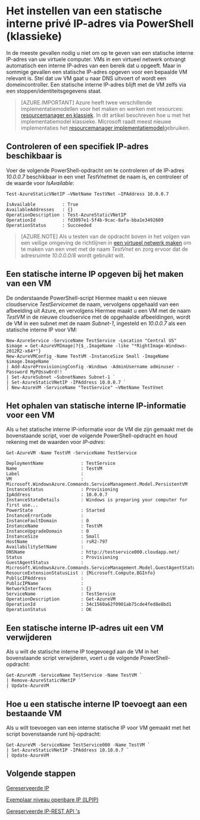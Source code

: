 <properties 
   pageTitle="Het instellen van een statische IP voor interne privé"
   description="Lidmaatschap statische interne IP-adressen (Spanningsdips) en hoe u ze kunt beheren"
   services="virtual-network"
   documentationCenter="na"
   authors="jimdial"
   manager="carmonm"
   editor="tysonn" />
<tags 
   ms.service="virtual-network"
   ms.devlang="na"
   ms.topic="article"
   ms.tgt_pltfrm="na"
   ms.workload="infrastructure-services"
   ms.date="03/22/2016"
   ms.author="jdial" />

# <a name="how-to-set-a-static-internal-private-ip-address-using-powershell-classic"></a>Het instellen van een statische interne privé IP-adres via PowerShell (klassieke)
In de meeste gevallen nodig u niet om op te geven van een statische interne IP-adres van uw virtuele computer. VMs in een virtueel netwerk ontvangt automatisch een interne IP-adres van een bereik dat u opgeeft. Maar in sommige gevallen een statische IP-adres opgeven voor een bepaalde VM relevant is. Stel dat uw VM gaat u naar DNS uitvoert of wordt een domeincontroller. Een statische interne IP-adres blijft met de VM zelfs via een stoppen/identiteitsgegevens staat. 

> [AZURE.IMPORTANT] Azure heeft twee verschillende implementatiemodellen voor het maken en werken met resources: [resourcemanager en klassiek](../resource-manager-deployment-model.md). In dit artikel beschreven hoe u met het implementatiemodel klassieke. Microsoft raadt meest nieuwe implementaties het [resourcemanager implementatiemodel](virtual-networks-static-private-ip-arm-ps.md)gebruiken.

## <a name="how-to-verify-if-a-specific-ip-address-is-available"></a>Controleren of een specifiek IP-adres beschikbaar is
Voer de volgende PowerShell-opdracht om te controleren of de IP-adres *10.0.0.7* beschikbaar in een vnet *TestVnet*met de naam is, en controleer of de waarde voor *IsAvailable*:

    Test-AzureStaticVNetIP –VNetName TestVNet –IPAddress 10.0.0.7 

    IsAvailable          : True
    AvailableAddresses   : {}
    OperationDescription : Test-AzureStaticVNetIP
    OperationId          : fd3097e1-5f4b-9cac-8afa-bba1e3492609
    OperationStatus      : Succeeded

>[AZURE.NOTE] Als u testen van de opdracht boven in het volgen van een veilige omgeving de richtlijnen in [een virtueel netwerk maken](virtual-networks-create-vnet-classic-portal.md) om te maken van een vnet met de naam *TestVnet* en zorg ervoor dat de adresruimte *10.0.0.0/8* wordt gebruikt wilt.

## <a name="how-to-specify-a-static-internal-ip-when-creating-a-vm"></a>Een statische interne IP opgeven bij het maken van een VM
De onderstaande PowerShell-script Hiermee maakt u een nieuwe cloudservice *TestService*met de naam, vervolgens opgehaald van een afbeelding uit Azure, en vervolgens Hiermee maakt u een VM met de naam *TestVM* in de nieuwe cloudservice met de opgehaalde afbeeldingen, wordt de VM in een subnet met de naam *Subnet-1*, ingesteld en *10.0.0.7* als een statische interne IP voor VM:

    New-AzureService -ServiceName TestService -Location "Central US"
    $image = Get-AzureVMImage|?{$_.ImageName -like "*RightImage-Windows-2012R2-x64*"}
    New-AzureVMConfig -Name TestVM -InstanceSize Small -ImageName $image.ImageName `
  	| Add-AzureProvisioningConfig -Windows -AdminUsername adminuser -Password MyP@ssw0rd!! `
  	| Set-AzureSubnet –SubnetNames Subnet-1 `
  	| Set-AzureStaticVNetIP -IPAddress 10.0.0.7 `
  	| New-AzureVM -ServiceName "TestService" –VNetName TestVnet

## <a name="how-to-retrieve-static-internal-ip-information-for-a-vm"></a>Het ophalen van statische interne IP-informatie voor een VM
Als u het statische interne IP-informatie voor de VM die zijn gemaakt met de bovenstaande script, voer de volgende PowerShell-opdracht en houd rekening met de waarden voor *IP-adres*:

    Get-AzureVM -Name TestVM -ServiceName TestService

    DeploymentName              : TestService
    Name                        : TestVM
    Label                       : 
    VM                          : Microsoft.WindowsAzure.Commands.ServiceManagement.Model.PersistentVM
    InstanceStatus              : Provisioning
    IpAddress                   : 10.0.0.7
    InstanceStateDetails        : Windows is preparing your computer for first use...
    PowerState                  : Started
    InstanceErrorCode           : 
    InstanceFaultDomain         : 0
    InstanceName                : TestVM
    InstanceUpgradeDomain       : 0
    InstanceSize                : Small
    HostName                    : rsR2-797
    AvailabilitySetName         : 
    DNSName                     : http://testservice000.cloudapp.net/
    Status                      : Provisioning
    GuestAgentStatus            : Microsoft.WindowsAzure.Commands.ServiceManagement.Model.GuestAgentStatus
    ResourceExtensionStatusList : {Microsoft.Compute.BGInfo}
    PublicIPAddress             : 
    PublicIPName                : 
    NetworkInterfaces           : {}
    ServiceName                 : TestService
    OperationDescription        : Get-AzureVM
    OperationId                 : 34c1560a62f0901ab75cde4fed8e8bd1
    OperationStatus             : OK

## <a name="how-to-remove-a-static-internal-ip-from-a-vm"></a>Een statische interne IP-adres uit een VM verwijderen
Als u wilt de statische interne IP toegevoegd aan de VM in het bovenstaande script verwijderen, voert u de volgende PowerShell-opdracht:
    
    Get-AzureVM -ServiceName TestService -Name TestVM `
  	| Remove-AzureStaticVNetIP `
  	| Update-AzureVM

## <a name="how-to-add-a-static-internal-ip-to-an-existing-vm"></a>Hoe u een statische interne IP toevoegt aan een bestaande VM
Als u wilt toevoegen van een interne statische IP voor VM gemaakt met het script bovenstaande runt hij-opdracht:

    Get-AzureVM -ServiceName TestService000 -Name TestVM `
  	| Set-AzureStaticVNetIP -IPAddress 10.10.0.7 `
  	| Update-AzureVM

## <a name="next-steps"></a>Volgende stappen

[Gereserveerde IP](virtual-networks-reserved-public-ip.md)

[Exemplaar niveau openbare IP (ILPIP)](virtual-networks-instance-level-public-ip.md)

[Gereserveerde IP-REST API 's](https://msdn.microsoft.com/library/azure/dn722420.aspx)
 
